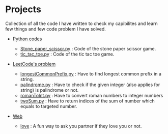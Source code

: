 # Projects

Collection of all the code I have written to check my capibilites and learn few things and few code problem I have solved.

- [Python codes](./Python/)
  - [Stone_paper_scissor.py](./Python/Stone_paper_scissor.py) : Code of the stone paper scissor game.
  - [tic_tac_toe.py](./Python/tic_tac_toe.py) : Code of the tic tac toe game.

- [LeetCode's problem](./LeetCode/)
  - [longestCommonPrefix.py](./LeetCode/longestCommonPrefix.py) : Have to find longest common prefix in a string.
  - [palindrome.py](./LeetCode/palindrome.py) : Have to check if the given integer (also applies for string) is palindrome or not.
  - [romanToInt.py](./LeetCode/romanToInt.py) : Have to convert roman numbers to integer numbers
  - [twoSum.py](./LeetCode/twoSum.py) : Have to return indices of the sum of number which equals to targeted number.

- [Web](./Web/)
  - [love](./Web/Love/) : A fun way to ask you partner if they love you or not.
